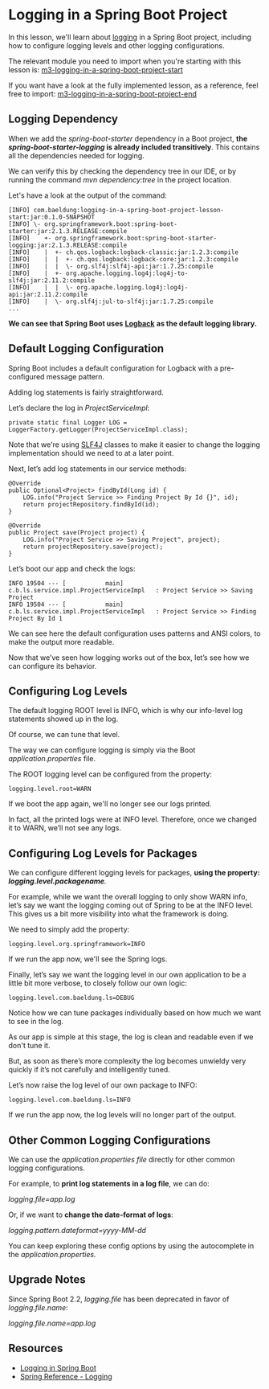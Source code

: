 # Logging in a Spring Boot Project

In this lesson, we'll learn about [logging](https://en.wikipedia.org/wiki/Log_file) in a Spring Boot project, including how to configure logging levels and other logging configurations.

The relevant module you need to import when you're starting with this lesson is: [m3-logging-in-a-spring-boot-project-start](https://github.com/eugenp/learn-spring/tree/module3/m3-logging-in-a-spring-boot-project-start)

If you want have a look at the fully implemented lesson, as a reference, feel free to import: [m3-logging-in-a-spring-boot-project-end](https://github.com/eugenp/learn-spring/tree/module3/m3-logging-in-a-spring-boot-project-end)

## Logging Dependency

When we add the _spring-boot-starter_ dependency in a Boot project, **the _spring-boot-starter-logging_ is already included transitively**. This contains all the dependencies needed for logging.

We can verify this by checking the dependency tree in our IDE, or by running the command _mvn dependency:tree_ in the project location.

Let's have a look at the output of the command:

```
[INFO] com.baeldung:logging-in-a-spring-boot-project-lesson-start:jar:0.1.0-SNAPSHOT
[INFO] \- org.springframework.boot:spring-boot-starter:jar:2.1.3.RELEASE:compile
[INFO]    +- org.springframework.boot:spring-boot-starter-logging:jar:2.1.3.RELEASE:compile
[INFO]    |  +- ch.qos.logback:logback-classic:jar:1.2.3:compile
[INFO]    |  |  +- ch.qos.logback:logback-core:jar:1.2.3:compile
[INFO]    |  |  \- org.slf4j:slf4j-api:jar:1.7.25:compile
[INFO]    |  +- org.apache.logging.log4j:log4j-to-slf4j:jar:2.11.2:compile
[INFO]    |  |  \- org.apache.logging.log4j:log4j-api:jar:2.11.2:compile
[INFO]    |  \- org.slf4j:jul-to-slf4j:jar:1.7.25:compile
...
```

**We can see that Spring Boot uses** [**Logback**](https://logback.qos.ch/) **as the default logging library.**

## Default Logging Configuration

Spring Boot includes a default configuration for Logback with a pre-configured message pattern.

Adding log statements is fairly straightforward.

Let’s declare the log in _ProjectServiceImpl_:

```
private static final Logger LOG = LoggerFactory.getLogger(ProjectServiceImpl.class);
```

Note that we're using [SLF4J](https://www.slf4j.org/) classes to make it easier to change the logging implementation should we need to at a later point.

Next, let’s add log statements in our service methods:

```
@Override
public Optional<Project> findById(Long id) {
    LOG.info("Project Service >> Finding Project By Id {}", id);
    return projectRepository.findById(id);
}

@Override
public Project save(Project project) {
    LOG.info("Project Service >> Saving Project", project);
    return projectRepository.save(project);
}
```

Let’s boot our app and check the logs:

```
INFO 19504 --- [           main] c.b.ls.service.impl.ProjectServiceImpl   : Project Service >> Saving Project
INFO 19504 --- [           main] c.b.ls.service.impl.ProjectServiceImpl   : Project Service >> Finding Project By Id 1
```

We can see here the default configuration uses patterns and ANSI colors, to make the output more readable.

Now that we’ve seen how logging works out of the box, let’s see how we can configure its behavior.

## Configuring Log Levels

The default logging ROOT level is INFO, which is why our info-level log statements showed up in the log.

Of course, we can tune that level.

The way we can configure logging is simply via the Boot _application.properties_ file.

The ROOT logging level can be configured from the property:

```
logging.level.root=WARN
```

If we boot the app again, we'll no longer see our logs printed.

In fact, all the printed logs were at INFO level. Therefore, once we changed it to WARN, we’ll not see any logs.

## Configuring Log Levels for Packages

We can configure different logging levels for packages, **using the property: _logging.level.packagename_**_._

For example, while we want the overall logging to only show WARN info, let’s say we want the logging coming out of Spring to be at the INFO level. This gives us a bit more visibility into what the framework is doing.

We need to simply add the property:

```
logging.level.org.springframework=INFO
```

If we run the app now, we'll see the Spring logs.

Finally, let’s say we want the logging level in our own application to be a little bit more verbose, to closely follow our own logic:

```
logging.level.com.baeldung.ls=DEBUG
```

Notice how we can tune packages individually based on how much we want to see in the log.

As our app is simple at this stage, the log is clean and readable even if we don't tune it.

But, as soon as there’s more complexity the log becomes unwieldy very quickly if it’s not carefully and intelligently tuned.

Let’s now raise the log level of our own package to INFO:

```
logging.level.com.baeldung.ls=INFO
```

If we run the app now, the log levels will no longer part of the output.

## Other Common Logging Configurations

We can use the _application.properties file_ directly for other common logging configurations.

For example, to **print log statements in a log file**, we can do:

_logging.file=app.log_

Or, if we want to **change the date-format of logs**:

_logging.pattern.dateformat=yyyy-MM-dd_

You can keep exploring these config options by using the autocomplete in the _application.properties._

## Upgrade Notes

Since Spring Boot 2.2, _logging.file_ has been deprecated in favor of _logging.file.name_:

_logging.file.name=app.log_

## Resources
- [Logging in Spring Boot](https://www.baeldung.com/spring-boot-logging)
- [Spring Reference - Logging](https://docs.spring.io/spring-boot/docs/current/reference/html/boot-features-logging.html)
